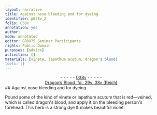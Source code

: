 ```yaml
---
layout: narrative
title: Against nose bleeding and for dyeing
identifier: p038v_2
folio: 038v
annotation: yes
author:
mode: annotated
editor: GR8975 Seminar Participants
rights: Public Domain
purposes: [advice]
activities: []
materials: [vinete, lapathum acutum, dragon's blood]
tools: []
---
```


 <div class="folio" align="center">- - - - - <a href="http://gallica.bnf.fr/ark:/12148/btv1b10500001g/f82.image" target="_blank">038v</a> - - - - - </div>  <div class="annotation" align="center"><a href="https://drive.google.com/drive/folders/0BwJi-u8sfkVDZU5YM1N3RjJKdEU" target="_blank">Dragon’s Blood, fol. 29v, 38v (Reich)</a> </div> 
## Against nose bleeding and for dyeing

 
Pound some of the kind of <span class="material">vinete</span> or <span class="material">lapathum acutum</span> that is red—veined, which is called <span class="material">dragon's blood</span>, and apply it on the bleeding person's forehead. This herb is a strong dye & makes beautiful violet.
 